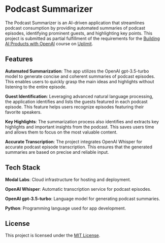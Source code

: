 # Podcast Summarizer
The Podcast Summarizer is an AI-driven application that streamlines podcast consumption by providing automated summaries of podcast episodes, identifying prominent guests, and highlighting key points. This project is submitted as partial fulfillment of the requirements for the [Building AI Products with OpenAI](https://uplimit.com/course/building-ai-products-with-openai) course on [Uplimit](https://uplimit.com/).

## Features

**Automated Summarization**: The app utilizes the OpenAI gpt-3.5-turbo model to generate concise and coherent summaries of podcast episodes. This enables users to quickly grasp the main ideas and highlights without listening to the entire episode.

**Guest Identification**: Leveraging advanced natural language processing, the application identifies and lists the guests featured in each podcast episode. This feature helps users recognize episodes featuring their favorite speakers.

**Key Highlights**: The summarization process also identifies and extracts key highlights and important insights from the podcast. This saves users time and allows them to focus on the most valuable content.

**Accurate Transcription**: The project integrates OpenAI Whisper for accurate podcast episode transcription. This ensures that the generated summaries are based on precise and reliable input.

## Tech Stack
**Modal Labs**: Cloud infrastructure for hosting and deployment.

**OpenAI Whisper**: Automatic transcription service for podcast episodes.

**OpenAI gpt-3.5-turbo**: Language model for generating podcast summaries.

**Python**: Programming language used for app development.

## License

This project is licensed under the [MIT License](license.txt).